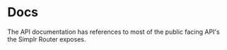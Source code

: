 # Docs

The API documentation has references to most of the public facing API's 
the Simplr Router exposes.
